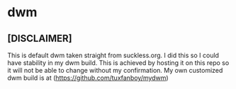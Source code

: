 # dwm

## [DISCLAIMER]

This is default dwm taken straight from suckless.org.
I did this so I could have stability in my dwm build. This is achieved by hosting it on this repo so it will not be able to change without my confirmation.
My own customized dwm build is at (https://github.com/tuxfanboy/mydwm)
